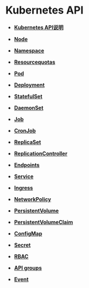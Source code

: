 # Kubernetes API<a name="cce_02_0340"></a>

-   **[Kubernetes API说明](Kubernetes-API说明.md)**  

-   **[Node](Node.md)**  

-   **[Namespace](Namespace.md)**  

-   **[Resourcequotas](Resourcequotas.md)**  

-   **[Pod](Pod.md)**  

-   **[Deployment](Deployment.md)**  

-   **[StatefulSet](StatefulSet.md)**  

-   **[DaemonSet](DaemonSet.md)**  

-   **[Job](Job.md)**  

-   **[CronJob](CronJob.md)**  

-   **[ReplicaSet](ReplicaSet.md)**  

-   **[ReplicationController](ReplicationController.md)**  

-   **[Endpoints](Endpoints.md)**  

-   **[Service](Service.md)**  

-   **[Ingress](Ingress.md)**  

-   **[NetworkPolicy](NetworkPolicy.md)**  

-   **[PersistentVolume](PersistentVolume.md)**  

-   **[PersistentVolumeClaim](PersistentVolumeClaim.md)**  

-   **[ConfigMap](ConfigMap.md)**  

-   **[Secret](Secret.md)**  

-   **[RBAC](RBAC.md)**  

-   **[API groups](API-groups.md)**  

-   **[Event](Event.md)**  


